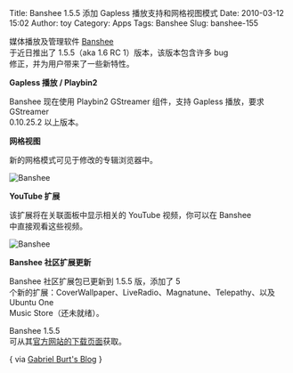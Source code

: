 Title: Banshee 1.5.5 添加 Gapless 播放支持和网格视图模式
Date: 2010-03-12 15:02
Author: toy
Category: Apps
Tags: Banshee
Slug: banshee-155

媒体播放及管理软件 [Banshee](http://linuxtoy.org/archives/banshee.html)  
于近日推出了 1.5.5（aka 1.6 RC 1）版本，该版本包含许多 bug  
修正，并为用户带来了一些新特性。

**Gapless 播放 / Playbin2**

Banshee 现在使用 Playbin2 GStreamer 组件，支持 Gapless 播放，要求
GStreamer  
0.10.25.2 以上版本。

**网格视图**

新的网格模式可见于修改的专辑浏览器中。

![Banshee](http://i.linuxtoy.org/images/2010/03/banshee-album-grid.png)

**YouTube 扩展**

该扩展将在关联面板中显示相关的 YouTube 视频，你可以在 Banshee  
中直接观看这些视频。

![Banshee](http://i.linuxtoy.org/images/2010/03/banshee-youtube-600.png)

**Banshee 社区扩展更新**

Banshee 社区扩展包已更新到 1.5.5 版，添加了 5  
个新的扩展：CoverWallpaper、LiveRadio、Magnatune、Telepathy、以及
Ubuntu One  
Music Store（还未就绪）。

Banshee 1.5.5  
可从其[官方网站的下载页面](http://banshee-project.org/download/)获取。

{ via [Gabriel Burt's
Blog](http://gburt.blogspot.com/2010/03/banshee-155.html) }

